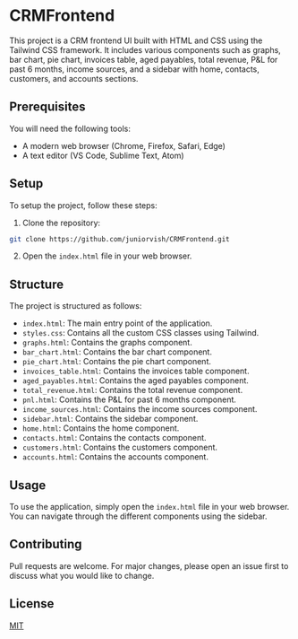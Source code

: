 # CRMFrontend

This project is a CRM frontend UI built with HTML and CSS using the Tailwind CSS framework. It includes various components such as graphs, bar chart, pie chart, invoices table, aged payables, total revenue, P&L for past 6 months, income sources, and a sidebar with home, contacts, customers, and accounts sections.

## Prerequisites

You will need the following tools:

- A modern web browser (Chrome, Firefox, Safari, Edge)
- A text editor (VS Code, Sublime Text, Atom)

## Setup

To setup the project, follow these steps:

1. Clone the repository:

```bash
git clone https://github.com/juniorvish/CRMFrontend.git
```

2. Open the `index.html` file in your web browser.

## Structure

The project is structured as follows:

- `index.html`: The main entry point of the application.
- `styles.css`: Contains all the custom CSS classes using Tailwind.
- `graphs.html`: Contains the graphs component.
- `bar_chart.html`: Contains the bar chart component.
- `pie_chart.html`: Contains the pie chart component.
- `invoices_table.html`: Contains the invoices table component.
- `aged_payables.html`: Contains the aged payables component.
- `total_revenue.html`: Contains the total revenue component.
- `pnl.html`: Contains the P&L for past 6 months component.
- `income_sources.html`: Contains the income sources component.
- `sidebar.html`: Contains the sidebar component.
- `home.html`: Contains the home component.
- `contacts.html`: Contains the contacts component.
- `customers.html`: Contains the customers component.
- `accounts.html`: Contains the accounts component.

## Usage

To use the application, simply open the `index.html` file in your web browser. You can navigate through the different components using the sidebar.

## Contributing

Pull requests are welcome. For major changes, please open an issue first to discuss what you would like to change.

## License

[MIT](https://choosealicense.com/licenses/mit/)
